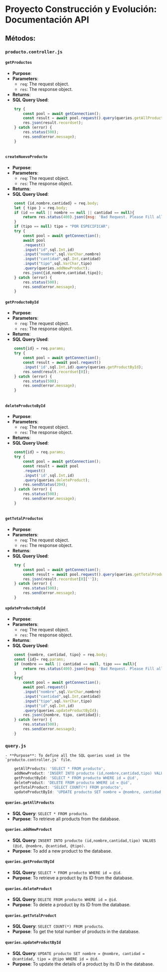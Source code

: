 # Proyecto Construcción y Evolución: Documentación API

## Métodos:

### `producto.controller.js`
    
#### **`getProductos`**
- **Purpose**: 
- **Parameters**:
  - `req`: The request object.
  - `res`: The response object.
- **Returns**: 
- **SQL Query Used**: 
```javascript
    try {
        const pool = await getConnection();
        const result = await pool.request().query(queries.getAllProducts);    
        res.json(result.recordset);        
    } catch (error) {
        res.status(500);
        res.send(error.message);        
    } 
    
```

#### **`createNuevoProducto`**
- **Purpose**: 
- **Parameters**:
  - `req`: The request object.
  - `res`: The response object.
- **Returns**: 
- **SQL Query Used**: 
```javascript
    const {id,nombre,cantidad} = req.body;
    let { tipo } = req.body;
    if (id == null || nombre == null || cantidad == null){
        return res.status(400).json({msg: 'Bad Request. Please Fill all fields'});               
    } 
    if (tipo == null) tipo = "POR ESPECIFICAR";
    try {
        const pool = await getConnection();
        await pool
        .request()
        .input("id",sql.Int,id)
        .input("nombre",sql.VarChar,nombre)
        .input("cantidad",sql.Int,cantidad)
        .input("tipo",sql.VarChar,tipo)
        .query(queries.addNewProduct);   
        res.json({id,nombre,cantidad,tipo});
    } catch (error) {
        res.status(500);
        res.send(error.message);            
    }
```

#### **`getProductoById`**
- **Purpose**: 
- **Parameters**:
  - `req`: The request object.
  - `res`: The response object.
- **Returns**: 
- **SQL Query Used**: 
```javascript
    const{id} = req.params;
    try {
        const pool = await getConnection();
        const result = await pool.request()
        .input('id',sql.Int,id).query(queries.getProductById);
        res.send(result.recordset[0]);
    } catch (error) {
        res.status(500);
        res.send(error.message);            
    }
     
```

#### **`deleteProductoById`**
- **Purpose**: 
- **Parameters**:
  - `req`: The request object.
  - `res`: The response object.
- **Returns**: 
- **SQL Query Used**: 
```javascript
    const{id} = req.params;
    try {
        const pool = await getConnection();
        const result = await pool
        .request()
        .input('id',sql.Int,id)
        .query(queries.deleteProduct);     
        res.sendStatus(204);
    } catch (error) {
        res.status(500);
        res.send(error.message);            
    }
    
```

#### **`getTotalProductos`**
- **Purpose**: 
- **Parameters**:
  - `req`: The request object.
  - `res`: The response object.
- **Returns**: 
- **SQL Query Used**: 
```javascript
    try {
        const pool = await getConnection();
        const result = await pool.request().query(queries.getTotalProduct);
        res.json(result.recordset[0]['']);
    } catch (error) {
        res.status(500);
        res.send(error.message);            
    }    
```

#### **`updateProductoById`**
- **Purpose**: 
- **Parameters**:
  - `req`: The request object.
  - `res`: The response object.
- **Returns**: 
- **SQL Query Used**: 
```javascript
    const {nombre, cantidad, tipo} = req.body;
    const {id}= req.params;
    if (nombre == null || cantidad == null, tipo === null){
        return res.status(400).json({msg: 'Bad Request. Please Fill all fields'});               
    } 
    try{
        const pool = await getConnection();
        await pool.request()
        .input("nombre",sql.VarChar,nombre)
        .input("cantidad",sql.Int,cantidad)
        .input("tipo",sql.VarChar,tipo)
        .input("id",sql.Int,id)    
        .query(queries.updateProductById); 
        res.json({nombre, tipo, cantidad});        
    } catch (error) {
        res.status(500);
        res.send(error.message);            
    }        
```

### `query.js`
    - **Purpose**: To define all the SQL queries used in the `producto.controller.js` file.
```javascript
    getAllProducts: 'SELECT * FROM producto',
    addNewProduct: 'INSERT INTO producto (id,nombre,cantidad,tipo) VALUES (@id, @nombre, @cantidad, @tipo)',
    getProductById: 'SELECT * FROM producto WHERE id = @id',
    deleteProduct: 'DELETE FROM producto WHERE id = @id',
    getTotalProduct: 'SELECT COUNT(*) FROM producto',
    updateProductById: 'UPDATE producto SET nombre = @nombre, cantidad = @cantidad, tipo = @tipo WHERE id = @id'
```
#### **`queries.getAllProducts`**
- **SQL Query**: `SELECT * FROM producto`.
- **Purpose**: To retrieve all products from the database.

#### **`queries.addNewProduct`**
- **SQL Query**: `INSERT INTO producto (id,nombre,cantidad,tipo) VALUES (@id, @nombre, @cantidad, @tipo)`.
- **Purpose**: To add a new product to the database.

#### **`queries.getProductById`**
- **SQL Query**: `SELECT * FROM producto WHERE id = @id`.
- **Purpose**: To retrieve a product by its ID from the database.

#### **`queries.deleteProduct`**
- **SQL Query**: `DELETE FROM producto WHERE id = @id`.
- **Purpose**: To delete a product by its ID from the database.

#### **`queries.getTotalProduct`**
- **SQL Query**: `SELECT COUNT(*) FROM producto`.
- **Purpose**: To get the total number of products in the database.

#### **`queries.updateProductById`**
- **SQL Query**: `UPDATE producto SET nombre = @nombre, cantidad = @cantidad, tipo = @tipo WHERE id = @id`.
- **Purpose**: To update the details of a product by its ID in the database.
